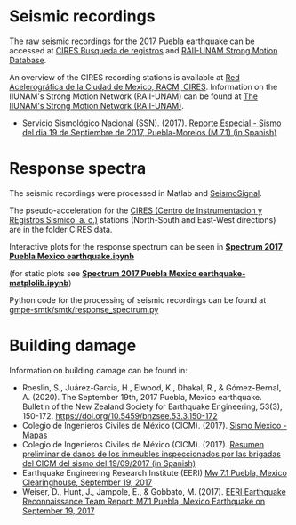 # Seismic recordings
The raw seismic recordings for the 2017 Puebla earthquake can be accessed at [CIRES Busqueda de registros](http://www.cires.org.mx/registro_es.php) and [RAII-UNAM Strong Motion Database](https://aplicaciones.iingen.unam.mx/AcelerogramasRSM/Inicio.aspx).

An overview of the CIRES recording stations is available at [Red Acelerográfica de la Ciudad de Mexico, RACM, CIRES](http://www.cires.org.mx/racm_mapa/index.php). Information on the IIUNAM's Strong Motion Network (RAII-UNAM) can be found at [The IIUNAM's Strong Motion Network (RAII-UNAM)](https://aplicaciones.iingen.unam.mx/AcelerogramasRSM/RedAcelerografica.aspx).

- Servicio Sismológico Nacional (SSN). (2017). [Reporte Especial - Sismo del dia 19 de Septiembre de 2017, Puebla-Morelos (M 7.1) (in Spanish)](https://bb73d1f9-fa3c-4648-8b09-83941d2bbc33.filesusr.com/ugd/3e775b_558a65a6a5374a859c4b54abcb9c2f5a.pdf)


# Response spectra
The seismic recordings were processed in Matlab and [SeismoSignal](https://seismosoft.com/product/seismosignal/).

The pseudo-acceleration for the [CIRES (Centro de Instrumentacion y REgistros Sismico, a. c.)](http://www.cires.org.mx/) stations (North-South and East-West directions) are in the folder CIRES data.

Interactive plots for the response spectrum can be seen in **[Spectrum 2017 Puebla Mexico earthquake.ipynb](https://nbviewer.jupyter.org/github/sroe459/2017-Puebla-Mexico-earthquake/blob/master/Spectrum%202017%20Puebla%20Mexico%20earthquake.ipynb)**

(for static plots see **[Spectrum 2017 Puebla Mexico earthquake-matplolib.ipynb](https://nbviewer.jupyter.org/github/samroeslin/19-September-2017-Puebla-Mexico-earthquake/blob/master/Spectrum%202017%20Puebla%20Mexico%20earthquake%20-%20matplotlib.ipynb)**)

Python code for the processing of seismic recordings can be found at [gmpe-smtk/smtk/response_spectrum.py](https://github.com/GEMScienceTools/gmpe-smtk/blob/master/smtk/response_spectrum.py)


# Building damage
Information on building damage can be found in:
- Roeslin, S., Juárez-Garcia, H., Elwood, K., Dhakal, R., & Gómez-Bernal, A. (2020). The September 19th, 2017 Puebla, Mexico earthquake. Bulletin of the New Zealand Society for Earthquake Engineering, 53(3), 150-172. https://doi.org/10.5459/bnzsee.53.3.150-172
- Colegio de Ingenieros Civiles de México (CICM). (2017). [Sismo Mexico - Mapas](https://www.sismosmexico.org/mapas)
- Colegio de Ingenieros Civiles de México (CICM). (2017). [Resumen preliminar de danos de los inmeubles inspeccionados por las brigadas del CICM del sismo del 19/09/2017 (in Spanish)](https://bb73d1f9-fa3c-4648-8b09-83941d2bbc33.filesusr.com/ugd/3e775b_6e4fff6862c749069396975e7c7f9a01.pdf)
- Earthquake Engineering Research Institute (EERI) [Mw 7.1 Puebla, Mexico Clearinghouse, September 19, 2017](http://www.learningfromearthquakes.org/2017-09-19-puebla-mexico/)
- Weiser, D., Hunt, J., Jampole, E., & Gobbato, M. (2017). [EERI Earthquake Reconnaissance Team Report: M7.1 Puebla, Mexico Earthquake on September 19, 2017](http://www.learningfromearthquakes.org/2017-09-19-puebla-mexico/index.php?option=com_content&view=article&id=95)
